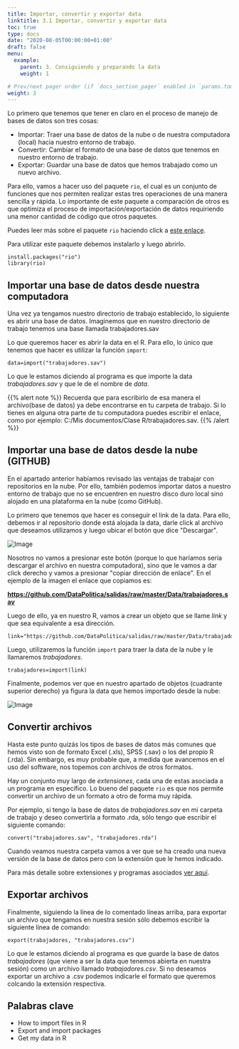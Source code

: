 ```yaml
---
title: Importar, convertir y exportar data
linktitle: 3.1 Importar, convertir y exportar data
toc: true
type: docs
date: "2020-08-05T00:00:00+01:00"
draft: false
menu:
  example:
    parent: 3. Consiguiendo y preparando la data
    weight: 1

# Prev/next pager order (if `docs_section_pager` enabled in `params.toml`)
weight: 3
---
```


Lo primero que tenemos que tener en claro en el proceso de manejo de bases de datos son tres cosas:

- Importar: Traer una base de datos de la nube o de nuestra computadora (local) hacia nuestro entorno de trabajo.
- Convertir: Cambiar el formato de una base de datos que tenemos en nuestro entorno de trabajo.
- Exportar: Guardar una base de datos que hemos trabajado como un nuevo archivo. 

Para ello, vamos a hacer uso del paquete `rio`, el cual es un conjunto de funciones que nos permiten realizar estas tres operaciones de una manera sencilla y rápida. Lo importante de este paquete a comparación de otros es que optimiza el proceso de importación/exportación de datos requiriendo una menor cantidad de código que otros paquetes. 

Puedes leer más sobre el paquete `rio` haciendo click a [este enlace](https://www.rdocumentation.org/packages/rio/versions/0.5.16).

Para utilizar este paquete debemos instalarlo y luego abrirlo.

    install.packages("rio")
    library(rio)

## Importar una base de datos desde nuestra computadora

Una vez ya tengamos nuestro directorio de trabajo establecido, lo siguiente es abrir una base de datos. Imaginemos que en nuestro directorio de trabajo tenemos una base llamada trabajadores.sav

Lo que queremos hacer es abrir la data en el R. Para ello, lo único que tenemos que hacer es utilizar la función `import`:

    data=import("trabajadores.sav")

Lo que le estamos diciendo al programa es que importe la data *trabajadores.sav* y que le de el nombre de *data*.

{{% alert note %}}
Recuerda que para escribirlo de esa manera el archivo(base de datos) ya debe encontrarse en tu carpeta de trabajo. Si lo tienes en alguna otra parte de tu computadora puedes escribir el enlace, como por ejemplo: C:/Mis documentos/Clase R/trabajadores.sav.
{{% /alert %}}

## Importar una base de datos desde la nube (GITHUB)

En el apartado anterior habíamos revisado las ventajas de trabajar con repositorios en la nube. Por ello, también podemos importar datos a nuestro entorno de trabajo que no se encuentren en nuestro disco duro local sino alojado en una plataforma en la nube (como GitHub).

Lo primero que tenemos que hacer es conseguir el link de la data. Para ello, debemos ir al repositorio donde está alojada la data, darle click al archivo que deseamos utilizamos y luego ubicar el botón que dice "Descargar". 

![Image](/cursos/3-1-2.jpg)

Nosotros no vamos a presionar este botón (porque lo que haríamos sería descargar el archivo en nuestra computadora), sino que le vamos a dar click derecho y vamos a presionar "copiar dirección de enlace". En el ejemplo de la imagen el enlace que copiamos es:

**https://github.com/DataPolitica/salidas/raw/master/Data/trabajadores.sav**

Luego de ello, ya en nuestro R, vamos a crear un objeto que se llame *link* y que sea equivalente a esa dirección. 

    link="https://github.com/DataPolitica/salidas/raw/master/Data/trabajadores.sav"

Luego, utilizaremos la función `import` para traer la data de la nube y le llamaremos *trabajadores*.

    trabajadores=import(link)

Finalmente, podemos ver que en nuestro apartado de objetos (cuadrante superior derecho) ya figura la data que hemos importado desde la nube:

![Image](/cursos/3-1-3.jpg)


## Convertir archivos

Hasta este punto quizás los tipos de bases de datos más comunes que hemos visto son de formato Excel (.xls), SPSS (.sav) o los del propio R (.rda). Sin embargo, es muy probable que, a medida que avancemos en el uso del software, nos topemos con archivos de otros formatos. 

Hay un conjunto muy largo de *extensiones*, cada una de estas asociada a un programa en específico. Lo bueno del paquete `rio` es que nos permite convertir un archivo de un formato a otro de forma muy rápida. 

Por ejemplo, si tengo la base de datos de *trabajadores.sav* en mi carpeta de trabajo y deseo convertirla a formato .rda, sólo tengo que escribir el siguiente comando:

    convert("trabajadores.sav", "trabajadores.rda")

Cuando veamos nuestra carpeta vamos a ver que se ha creado una nueva versión de la base de datos pero con la extensión que le hemos indicado. 

Para más detalle sobre extensiones y programas asociados [ver aquí](https://cran.r-project.org/web/packages/rio/vignettes/rio.html#supported_file_formats).

## Exportar archivos

Finalmente, siguiendo la línea de lo comentado líneas arriba, para exportar un archivo que tengamos en nuestra sesión sólo debemos escribir la siguiente línea de comando: 

    export(trabajadores, "trabajadores.csv")

Lo que le estamos diciendo al programa es que guarde la base de datos *trabajadores* (que viene a ser la data que tenemos abierta en nuestra sesión) como un archivo llamado *trabajadores.csv*. Si no deseamos exportar un archivo a .csv podemos indicarle el formato que queremos colcando la extensión respectiva. 

## Palabras clave

- How to import files in R
- Export and import packages
- Get my data in R